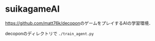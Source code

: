 # suikagameAI
<https://github.com/matt76k/decopon>のゲームをプレイするAIの学習環境．

decoponのディレクトリで
`./train_agent.py`

